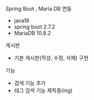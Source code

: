 Spring Boot , Maria DB 연동
- java18
- spring boot 2.7.2
- MariaDB 10.8.2

게시판
- 기본 게시판(작성, 수정, 삭제) 구현

기능
- 검색 기능 추가
- 테그 검색 기능 제작중(ing)
